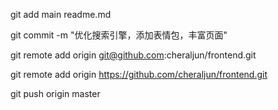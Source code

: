 git add main readme.md

git commit -m "优化搜索引擎，添加表情包，丰富页面"

git remote add origin git@github.com:cheraljun/frontend.git

git remote add origin https://github.com/cheraljun/frontend.git

git push origin master